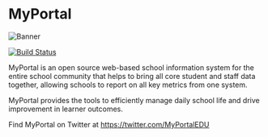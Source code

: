 # MyPortal

![Banner](http://drive.google.com/uc?export=view&id=1s_maLhp-w-1BIFOsxDI2S6Rxch75SlVA)

[![Build Status](https://dev.azure.com/Harrods-School/MyPortal/_apis/build/status/Build%20and%20Publish?branchName=master)](https://dev.azure.com/Harrods-School/MyPortal/_build/latest?definitionId=12&branchName=master)

MyPortal is an open source web-based school information system for the entire school community that helps to bring all core student and staff data together, allowing schools to report on all key metrics from one system.

MyPortal provides the tools to efficiently manage daily school life and drive improvement in learner outcomes.

Find MyPortal on Twitter at https://twitter.com/MyPortalEDU
